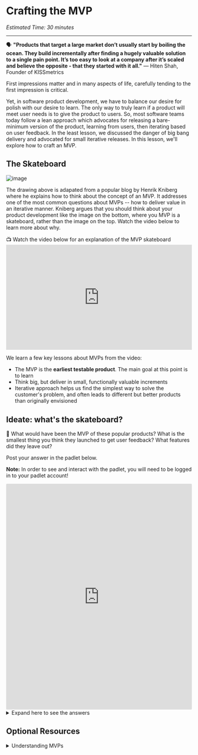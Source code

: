 # Crafting the MVP

*Estimated Time: 30 minutes*

---

<aside>
  
  🗣 **"Products that target a large market don’t usually start by boiling the ocean. They build incrementally after finding a hugely valuable solution to a single pain point. It’s too easy to look at a company after it’s scaled and believe the opposite - that they started with it all."** — Hiten Shah, Founder of KISSmetrics

</aside>



First impressions matter and in many aspects of life, carefully tending to the first impression is critical. 

Yet, in software product development, we have to balance our desire for polish with our desire to learn. The only way to truly learn if a product will meet user needs is to give the product to users. So, most software teams today follow a lean approach which advocates for releasing a bare-minimum version of the product, learning from users, then iterating based on user feedback. In the least lesson, we discussed the danger of big bang delivery and advocated for small iterative releases. In this lesson, we'll explore how to craft an MVP. 


## The Skateboard

![image](https://user-images.githubusercontent.com/1774663/210021626-49aec87b-9a38-4718-aeb3-c8b6a4dd51e2.png)


The drawing above is adapated from a popular blog by Henrik Kniberg where he explains how to think about the concept of an MVP. It addresses one of the most common questions about MVPs -- how to deliver value in an iterative manner. Kniberg argues that you should think about your product development like the image on the bottom, where you MVP is a skateboard, rather than the image on the top. Watch the video below to learn more about why. 

<aside> 
  📺 Watch the video below for an explanation of the MVP skateboard
</aside>


<div style="position: relative; padding-bottom: 56.25%; height: 0;">
  <iframe src="https://www.youtube.com/embed/0P7nCmln7PM" title="YouTube video player" frameborder="0" allow="accelerometer; autoplay; clipboard-write; encrypted-media; gyroscope; picture-in-picture" allowfullscreen style="position: absolute; top: 0; left: 0; width: 100%; height: 100%;"></iframe>
  </div>

We learn a few key lessons about MVPs from the video:
- The MVP is the **earliest testable product**. The main goal at this point is to learn
- Think big, but deliver in small, functionally valuable increments
- Iterative approach helps us find the simplest way to solve the customer's problem, and often leads to different but better products than originally envisioned


## Ideate: what's the skateboard?

<aside>
💬 What would have been the MVP of these popular products? What is the smallest thing you think they launched to get user feedback? What features did they leave out?
</aside>

Post your answer in the padlet below. 

**Note:** In order to see and interact with the padlet, you will need to be logged in to your padlet account!

<div style="border:1px solid rgba(0,0,0,0.1);border-radius:2px;box-sizing:border-box;overflow:hidden;position:relative;width:100%;background:#F4F4F4"><iframe src="https://padlet.com/embed/p46iyyvblys0wh6k" frameborder="0" allow="camera;microphone;geolocation" style="width:100%;height:608px;display:block;padding:0;margin:0"></iframe></div>

<details>
<summary>Expand here to see the answers</summary>
  - Spotify started with just one function: streaming individual songs. There were no playlists or downloads
  - Airbnb began with the founders renting their living room during a design conference, and setting up a mattress for guests to sleep on
  - Uber began as a service that allowed users to send a text to book a cab. 
  In all of these examples, the barebones approached allowed the product team to learn and see if a more fully-fledged idea was worth pursuing
</details>




## Optional Resources

<details>
<summary>Understanding MVPs</summary>
  <a href="https://blog.crisp.se/2016/01/25/henrikkniberg/making-sense-of-mvp", target="_blank">Making Sense of the MVP</a><br />
[UX Research at Gitlab](https://about.gitlab.com/handbook/product/ux/ux-research/)
</details>


